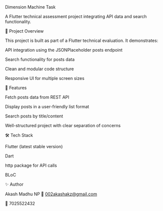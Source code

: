 Dimension Machine Task

A Flutter technical assessment project integrating API data and search functionality.

📌 Project Overview

This project is built as part of a Flutter technical evaluation.
It demonstrates:

API integration using the JSONPlaceholder
 posts endpoint

Search functionality for posts data

Clean and modular code structure 

Responsive UI for multiple screen sizes

🚀 Features

Fetch posts data from REST API

Display posts in a user-friendly list format

Search posts by title/content

Well-structured project with clear separation of concerns

🛠️ Tech Stack

Flutter (latest stable version)

Dart

http package for API calls

 BLoC 

 ✨ Author

Akash Madhu NP
📧 002akashakz@gmail.com

📱 7025522432

